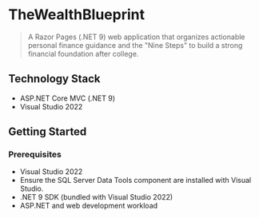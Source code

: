 # TheWealthBlueprint

> A Razor Pages (.NET 9) web application that organizes actionable personal finance guidance and the "Nine Steps" to build a strong financial foundation after college.

## Technology Stack
- ASP.NET Core MVC (.NET 9)
- Visual Studio 2022

## Getting Started

### Prerequisites
- Visual Studio 2022
- Ensure the SQL Server Data Tools component are installed with Visual Studio.
- .NET 9 SDK (bundled with Visual Studio 2022)
- ASP.NET and web development workload
